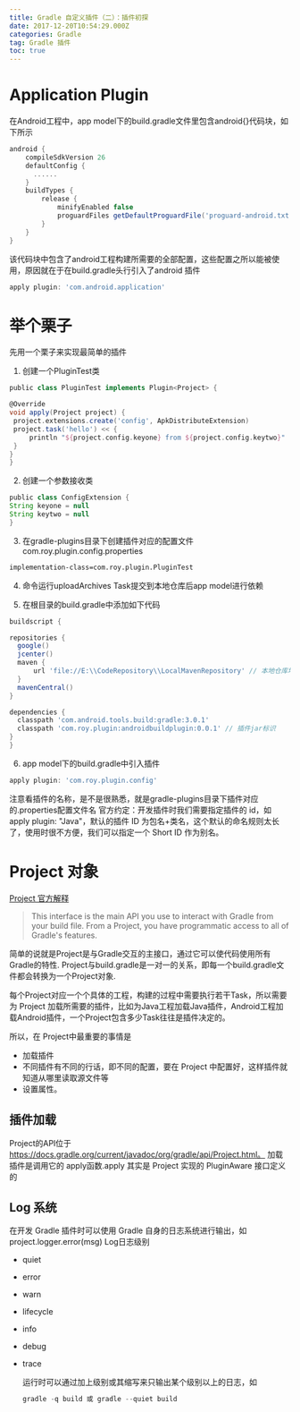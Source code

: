 ```yaml
---
title: Gradle 自定义插件（二）：插件初探
date: 2017-12-20T10:54:29.000Z
categories: Gradle
tag: Gradle 插件
toc: true
---
```


# Application Plugin

在Android工程中，app model下的build.gradle文件里包含android{}代码块，如下所示

```groovy
android {
    compileSdkVersion 26
    defaultConfig {
      ......
    }
    buildTypes {
        release {
            minifyEnabled false
            proguardFiles getDefaultProguardFile('proguard-android.txt'), 'proguard-rules.pro'
        }
    }
}
```
<!-- more -->

该代码块中包含了android工程构建所需要的全部配置，这些配置之所以能被使用，原因就在于在build.gradle头行引入了android 插件

```groovy
apply plugin: 'com.android.application'
```

# 举个栗子

先用一个栗子来实现最简单的插件

1. 创建一个PluginTest类

  ```groovy
  public class PluginTest implements Plugin<Project> {

  @Override
  void apply(Project project) {
   project.extensions.create('config', ApkDistributeExtension)
   project.task('hello') << {
       println "${project.config.keyone} from ${project.config.keytwo}"
   }
  }
  }
  ```

2. 创建一个参数接收类

  ```groovy
  public class ConfigExtension {
  String keyone = null
  String keytwo = null
  }
  ```

3. 在gradle-plugins目录下创建插件对应的配置文件com.roy.plugin.config.properties

  ```xml
  implementation-class=com.roy.plugin.PluginTest
  ```

4. 命令运行uploadArchives Task提交到本地仓库后app model进行依赖

5. 在根目录的build.gradle中添加如下代码

  ```groovy
  buildscript {

  repositories {
    google()
    jcenter()
    maven {
        url 'file://E:\\CodeRepository\\LocalMavenRepository' // 本地仓库地址
    }
    mavenCentral()
  }

  dependencies {
    classpath 'com.android.tools.build:gradle:3.0.1'
    classpath 'com.roy.plugin:androidbuildplugin:0.0.1' // 插件jar标识
  }
  }
  ```

6. app model下的build.gradle中引入插件

  ```groovy
  apply plugin: 'com.roy.plugin.config'
  ```

  注意看插件的名称，是不是很熟悉，就是gradle-plugins目录下插件对应的.properties配置文件名 官方约定：开发插件时我们需要指定插件的 id，如 apply plugin: "Java"，默认的插件 ID 为包名+类名，这个默认的命名规则太长了，使用时很不方便，我们可以指定一个 Short ID 作为别名。

# Project 对象

[Project 官方解释](https://docs.gradle.org/current/javadoc/org/gradle/api/Project.html)

> This interface is the main API you use to interact with Gradle from your build file. From a Project, you have programmatic access to all of Gradle's features.

简单的说就是Project是与Gradle交互的主接口，通过它可以使代码使用所有Gradle的特性. Project与build.gradle是一对一的关系，即每一个build.gradle文件都会转换为一个Project对象.

每个Project对应一个个具体的工程，构建的过程中需要执行若干Task，所以需要为 Project 加载所需要的插件，比如为Java工程加载Java插件，Android工程加载Android插件，一个Project包含多少Task往往是插件决定的。

所以，在 Project中最重要的事情是
- 加载插件
- 不同插件有不同的行话，即不同的配置，要在 Project 中配置好，这样插件就知道从哪里读取源文件等
- 设置属性。

## 插件加载
Project的API位于 https://docs.gradle.org/current/javadoc/org/gradle/api/Project.html。 加载插件是调用它的 apply函数.apply 其实是 Project 实现的 PluginAware 接口定义的


## Log 系统

在开发 Gradle 插件时可以使用 Gradle 自身的日志系统进行输出，如 project.logger.error(msg) Log日志级别

- quiet
- error
- warn
- lifecycle
- info
- debug
- trace

  运行时可以通过加上级别或其缩写来只输出某个级别以上的日志，如

  ```groovy
  gradle -q build 或 gradle --quiet build
  ```
